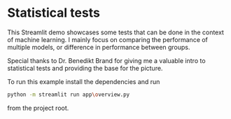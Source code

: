 # Statistical tests
This Streamlit demo showcases some tests that can be done in the context of machine learning.
I mainly focus on comparing the performance of multiple models, or difference in performance between groups.

Special thanks to Dr. Benedikt Brand for giving me a valuable intro to statistical tests and providing the base for the picture.

To run this example install the dependencies and run 
~~~ bash
python -m streamlit run app\overview.py
~~~
from the project root.